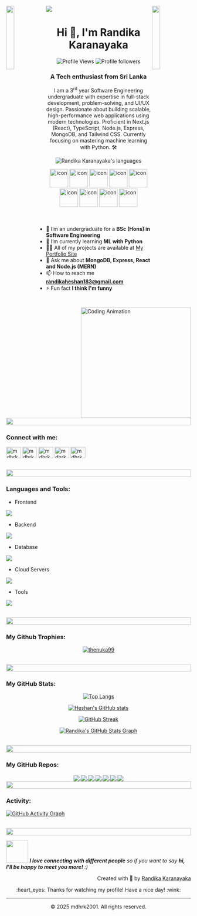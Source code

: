 ![](https://github.com/halfrost/halfrost/blob/master/icons/header_.png)
<img align="left" src="https://user-images.githubusercontent.com/65187002/144930161-2f783401-8d27-4fdf-a2f7-cc0ba32f1f1f.gif" width="21%" style="display:inline;"><img align="right" src="https://user-images.githubusercontent.com/65187002/144930161-2f783401-8d27-4fdf-a2f7-cc0ba32f1f1f.gif" width="21%" style="display:inline;">


<h1 align="center">Hi 👋, I'm Randika Karanayaka</h1>
<p align="center">
  <img src="https://komarev.com/ghpvc/?username=mdhrk2001&label=Profile%20views&color=0e75b6&style=flat" alt="Profile Views" />
  <img alt="Profile followers" src="https://img.shields.io/github/followers/mdhrk2001">
</p>
<h3 align="center">A Tech enthusiast from Sri Lanka</h3>
<p align="center">I am a 3<sup>rd</sup> year Software Engineering undergraduate with expertise in full-stack development, problem-solving, and UI/UX design. Passionate about building scalable, high-performance web applications using modern technologies. Proficient in Next.js (React), TypeScript, Node.js, Express, MongoDB, and Tailwind CSS. Currently focusing on mastering machine learning with Python. 🛠️</p>
<p align="center">  
<img src="https://img.shields.io/badge/Languages- JavaScript | TypeScript | Python | Java | PHP | MySQL -blue.svg" alt="Randika Karanayaka's languages" />
</p>

<div align="center">
  <img src="https://techstack-generator.vercel.app/java-icon.svg" alt="icon" width="50" height="50" />
  <img src="https://techstack-generator.vercel.app/python-icon.svg" alt="icon" width="50" height="50" />
  <img src="https://techstack-generator.vercel.app/ts-icon.svg" alt="icon" width="50" height="50" />
  <img src="https://techstack-generator.vercel.app/js-icon.svg" alt="icon"width="50" height="50" />
  <img src="https://techstack-generator.vercel.app/react-icon.svg" alt="icon" width="50" height="50" />
  <img src="https://techstack-generator.vercel.app/mysql-icon.svg" alt="icon" width="50" height="50" />
  <img src="https://techstack-generator.vercel.app/restapi-icon.svg" alt="icon" width="50" height="50" />
  <img src="https://techstack-generator.vercel.app/aws-icon.svg" alt="icon" width="50" height="50" />
  <img src="https://techstack-generator.vercel.app/github-icon.svg" alt="icon" width="50" height="50" />
</div>

<img align="right" alt="Coding Animation" width="300" src="https://user-images.githubusercontent.com/74038190/229223263-cf2e4b07-2615-4f87-9c38-e37600f8381a.gif">
<br><br>

- 🔭 I’m an undergraduate for a **BSc (Hons) in Software Engineering**
- 🌱 I’m currently learning **ML with Python**
- 👨‍💻 All of my projects are available at [My Portfolio Site](https://mdhrk2001-portfolio.vercel.app/projects)
- 💬 Ask me about **MongoDB, Express, React and Node.js (MERN)**
- 📫 How to reach me **randikaheshan183@gmail.com**
- ⚡ Fun fact **I think I'm funny**
<!-- - 📄 Know about my experiences [my experiences](http://supun.traditionalme.life/#resume) -->
<br>



<img src="https://i.imgur.com/dBaSKWF.gif" height="20" width="100%">



<h3 align="left">Connect with me:</h3>
<p align="left">
<a href="https://www.linkedin.com/in/mdhrk2001/" target="blank"><img align="center" src="https://raw.githubusercontent.com/rahuldkjain/github-profile-readme-generator/master/src/images/icons/Social/linked-in-alt.svg" alt="mdhrk2001 | LinkedIn" height="30" width="40" /></a>
<a href="https://www.facebook.com/mdhrk2001" target="blank"><img align="center" src="https://raw.githubusercontent.com/rahuldkjain/github-profile-readme-generator/master/src/images/icons/Social/facebook.svg" alt="mdhrk2001 | Facebook" height="30" width="40" /></a>
<a href="https://www.instagram.com/mdhrk2001" target="blank"><img align="center" src="https://raw.githubusercontent.com/rahuldkjain/github-profile-readme-generator/master/src/images/icons/Social/instagram.svg" alt="mdhrk2001 | Instagram" height="30" width="40" /></a>
<a href="https://www.youtube.com/@mdhrk2001" target="blank"><img align="center" src="https://raw.githubusercontent.com/rahuldkjain/github-profile-readme-generator/master/src/images/icons/Social/youtube.svg" alt="mdhrk2001 | YouTube" height="30" width="40" /></a>
<a href="https://wa.me/+94701048274" target="blank"><img align="center" src="https://raw.githubusercontent.com/rahuldkjain/github-profile-readme-generator/master/src/images/icons/Social/whatsapp.svg" alt="mdhrk2001 | YouTube" height="30" width="40" /></a>
</p>
<br>



<img src="https://i.imgur.com/dBaSKWF.gif" height="20" width="100%">



<h3 align="left">Languages and Tools:</h3>

- Frontend
<p align="left">
  <a href="https://skillicons.dev">
    <img src="https://skillicons.dev/icons?i=react,nextjs,tailwind,html,css" />
  </a>
</p>

- Backend
<p align="left">
  <a href="https://skillicons.dev">
    <img src="https://skillicons.dev/icons?i=nodejs,express,firebase" />
  </a>
</p>

- Database
<p align="left">
  <a href="https://skillicons.dev">
    <img src="https://skillicons.dev/icons?i=mongodb,mysql" />
  </a>
</p>

- Cloud Servers
<p align="left">
  <a href="https://skillicons.dev">
    <img src="https://skillicons.dev/icons?i=azure,aws,firebase" />
  </a>
</p>

- Tools
<p align="left">
  <a href="https://skillicons.dev">
    <img src="https://skillicons.dev/icons?i=git,github,figma,idea,vscode,postman" />
  </a>
</p>
<br/>



<img src="https://i.imgur.com/dBaSKWF.gif" height="20" width="100%">



<h3 align="left">My Github Trophies:</h3>
<p align="center">
 <a href="https://github.com/ryo-ma/github-profile-trophy">
  <img src="https://github-profile-trophy.vercel.app/?username=mdhrk2001&layout=compact&theme=algolia" alt="thenuka99" />
 </a>
</p>
<br>



<img src="https://i.imgur.com/dBaSKWF.gif" height="20" width="100%">



<h3 align="left">My GitHub Stats:</h3>
<div align="center">

[![Top Langs](https://github-readme-stats.vercel.app/api/top-langs/?username=mdhrk2001&layout=compact&show_icons=true&theme=algolia)](https://github.com/mdhrk2001/github-readme-stats)

[![Heshan's GitHub stats](https://github-readme-stats.vercel.app/api?username=mdhrk2001&show_icons=true&show=reviews,prs_merged,prs_merged_percentage,contribs,issues&theme=algolia)](https://github.com/anuraghazra/github-readme-stats)

[![GitHub Streak](https://streak-stats.demolab.com/?user=mdhrk2001&theme=algolia&background=0d1117&hide_border=true)](https://git.io/streak-stats)

[![Randika's GitHub Stats Graph](https://github-profile-summary-cards.vercel.app/api/cards/profile-details?username=mdhrk2001&theme=radical&hide_border=true)](https://github.com/mdhrk2001/mdhrk2001)

</div>
<br>



<img src="https://i.imgur.com/dBaSKWF.gif" height="20" width="100%">



<h3 align="left">My GitHub Repos:</h3>
<div align="center">

<a href="https://github.com/mdhrk2001/my-portfolio2">
  <img align="center" src="https://github-readme-stats.vercel.app/api/pin/?username=mdhrk2001&repo=my-portfolio2&title_color=ffffff&text_color=c9cacc&icon_color=2bbc8a&bg_color=1d1f21" />
</a>

<a href="https://github.com/mdhrk2001/online-shopping-site">
  <img align="center" src="https://github-readme-stats.vercel.app/api/pin/?username=mdhrk2001&repo=online-shopping-site&title_color=ffffff&text_color=c9cacc&icon_color=2bbc8a&bg_color=1d1f21" />
</a> 

<a href="https://github.com/mdhrk2001/Volunteer-Web-Application">
  <img align="center" src="https://github-readme-stats.vercel.app/api/pin/?username=mdhrk2001&repo=Volunteer-Web-Application&title_color=ffffff&text_color=c9cacc&icon_color=2bbc8a&bg_color=1d1f21" />
</a>

<a href="https://github.com/mdhrk2001/Pet_Care_Center-website">
  <img align="center" src="https://github-readme-stats.vercel.app/api/pin/?username=mdhrk2001&repo=Pet_Care_Center-website&title_color=ffffff&text_color=c9cacc&icon_color=2bbc8a&bg_color=1d1f21" />
</a>

<a href="https://github.com/mdhrk2001/Final-Project-Coursera-HTML">
  <img align="center" src="https://github-readme-stats.vercel.app/api/pin/?username=mdhrk2001&repo=Final-Project-Coursera-HTML&title_color=ffffff&text_color=c9cacc&icon_color=2bbc8a&bg_color=1d1f21" />

<a href="https://github.com/mdhrk2001/Final-Project-Coursera-CSS">
  <img align="center" src="https://github-readme-stats.vercel.app/api/pin/?username=mdhrk2001&repo=Final-Project-Coursera-CSS&title_color=ffffff&text_color=c9cacc&icon_color=2bbc8a&bg_color=1d1f21" />
</a>

<a href="https://github.com/mdhrk2001/hotel-booking-system">
  <img align="center" src="https://github-readme-stats.vercel.app/api/pin/?username=mdhrk2001&repo=hotel-booking-system&title_color=ffffff&text_color=c9cacc&icon_color=2bbc8a&bg_color=1d1f21" />
</a>

</div>
<be>


<img src="https://i.imgur.com/dBaSKWF.gif" height="20" width="100%">



<h3 align="left">Activity:</h3>

[![GitHub Activity Graph](https://github-readme-activity-graph.vercel.app/graph?username=mdhrk2001&custom_title=Randika's%20Contribution%20Graph&bg_color=0D1117&title_color=FFFFFF&color=7F3FBF&line=7F3FBF&point=7F3FBF&area_color=FFFFFF&area=true)](https://github.com/Ashutosh00710/github-readme-activity-graph)

<br>



<img src="https://i.imgur.com/dBaSKWF.gif" height="20" width="100%">



<img src="https://media.giphy.com/media/LnQjpWaON8nhr21vNW/giphy.gif" width="60"> <em><b>I love connecting with different people</b> so if you want to say <b>hi, I'll be happy to meet you more!</b> :)</em>
<br>
<p align="right" > Created with 🧡 by <a href="https://wa.me/+94701048274">Randika Karanayaka</a></p>

<div align="center">
  :heart_eyes: Thanks for watching my profile! Have a nice day! :wink: <br/>
</div>

------

<div align="center">
  &copy; 2025 mdhrk2001. All rights reserved.
</div>
